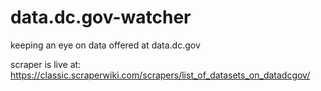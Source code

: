 data.dc.gov-watcher
===================

keeping an eye on data offered at data.dc.gov

scraper is live at:
https://classic.scraperwiki.com/scrapers/list_of_datasets_on_datadcgov/
